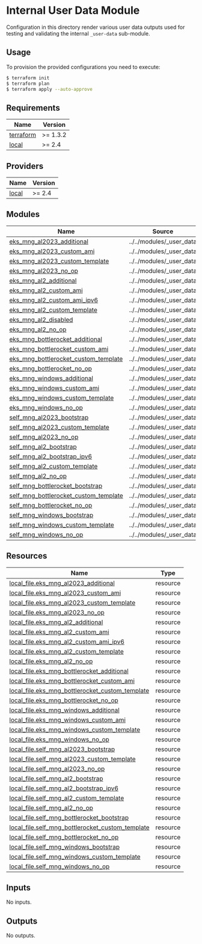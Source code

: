 # Internal User Data Module

Configuration in this directory render various user data outputs used for testing and validating the internal `_user-data` sub-module.

## Usage

To provision the provided configurations you need to execute:

```bash
$ terraform init
$ terraform plan
$ terraform apply --auto-approve
```

<!-- BEGIN_TF_DOCS -->
## Requirements

| Name | Version |
|------|---------|
| <a name="requirement_terraform"></a> [terraform](#requirement\_terraform) | >= 1.3.2 |
| <a name="requirement_local"></a> [local](#requirement\_local) | >= 2.4 |

## Providers

| Name | Version |
|------|---------|
| <a name="provider_local"></a> [local](#provider\_local) | >= 2.4 |

## Modules

| Name | Source | Version |
|------|--------|---------|
| <a name="module_eks_mng_al2023_additional"></a> [eks\_mng\_al2023\_additional](#module\_eks\_mng\_al2023\_additional) | ../../modules/_user_data | n/a |
| <a name="module_eks_mng_al2023_custom_ami"></a> [eks\_mng\_al2023\_custom\_ami](#module\_eks\_mng\_al2023\_custom\_ami) | ../../modules/_user_data | n/a |
| <a name="module_eks_mng_al2023_custom_template"></a> [eks\_mng\_al2023\_custom\_template](#module\_eks\_mng\_al2023\_custom\_template) | ../../modules/_user_data | n/a |
| <a name="module_eks_mng_al2023_no_op"></a> [eks\_mng\_al2023\_no\_op](#module\_eks\_mng\_al2023\_no\_op) | ../../modules/_user_data | n/a |
| <a name="module_eks_mng_al2_additional"></a> [eks\_mng\_al2\_additional](#module\_eks\_mng\_al2\_additional) | ../../modules/_user_data | n/a |
| <a name="module_eks_mng_al2_custom_ami"></a> [eks\_mng\_al2\_custom\_ami](#module\_eks\_mng\_al2\_custom\_ami) | ../../modules/_user_data | n/a |
| <a name="module_eks_mng_al2_custom_ami_ipv6"></a> [eks\_mng\_al2\_custom\_ami\_ipv6](#module\_eks\_mng\_al2\_custom\_ami\_ipv6) | ../../modules/_user_data | n/a |
| <a name="module_eks_mng_al2_custom_template"></a> [eks\_mng\_al2\_custom\_template](#module\_eks\_mng\_al2\_custom\_template) | ../../modules/_user_data | n/a |
| <a name="module_eks_mng_al2_disabled"></a> [eks\_mng\_al2\_disabled](#module\_eks\_mng\_al2\_disabled) | ../../modules/_user_data | n/a |
| <a name="module_eks_mng_al2_no_op"></a> [eks\_mng\_al2\_no\_op](#module\_eks\_mng\_al2\_no\_op) | ../../modules/_user_data | n/a |
| <a name="module_eks_mng_bottlerocket_additional"></a> [eks\_mng\_bottlerocket\_additional](#module\_eks\_mng\_bottlerocket\_additional) | ../../modules/_user_data | n/a |
| <a name="module_eks_mng_bottlerocket_custom_ami"></a> [eks\_mng\_bottlerocket\_custom\_ami](#module\_eks\_mng\_bottlerocket\_custom\_ami) | ../../modules/_user_data | n/a |
| <a name="module_eks_mng_bottlerocket_custom_template"></a> [eks\_mng\_bottlerocket\_custom\_template](#module\_eks\_mng\_bottlerocket\_custom\_template) | ../../modules/_user_data | n/a |
| <a name="module_eks_mng_bottlerocket_no_op"></a> [eks\_mng\_bottlerocket\_no\_op](#module\_eks\_mng\_bottlerocket\_no\_op) | ../../modules/_user_data | n/a |
| <a name="module_eks_mng_windows_additional"></a> [eks\_mng\_windows\_additional](#module\_eks\_mng\_windows\_additional) | ../../modules/_user_data | n/a |
| <a name="module_eks_mng_windows_custom_ami"></a> [eks\_mng\_windows\_custom\_ami](#module\_eks\_mng\_windows\_custom\_ami) | ../../modules/_user_data | n/a |
| <a name="module_eks_mng_windows_custom_template"></a> [eks\_mng\_windows\_custom\_template](#module\_eks\_mng\_windows\_custom\_template) | ../../modules/_user_data | n/a |
| <a name="module_eks_mng_windows_no_op"></a> [eks\_mng\_windows\_no\_op](#module\_eks\_mng\_windows\_no\_op) | ../../modules/_user_data | n/a |
| <a name="module_self_mng_al2023_bootstrap"></a> [self\_mng\_al2023\_bootstrap](#module\_self\_mng\_al2023\_bootstrap) | ../../modules/_user_data | n/a |
| <a name="module_self_mng_al2023_custom_template"></a> [self\_mng\_al2023\_custom\_template](#module\_self\_mng\_al2023\_custom\_template) | ../../modules/_user_data | n/a |
| <a name="module_self_mng_al2023_no_op"></a> [self\_mng\_al2023\_no\_op](#module\_self\_mng\_al2023\_no\_op) | ../../modules/_user_data | n/a |
| <a name="module_self_mng_al2_bootstrap"></a> [self\_mng\_al2\_bootstrap](#module\_self\_mng\_al2\_bootstrap) | ../../modules/_user_data | n/a |
| <a name="module_self_mng_al2_bootstrap_ipv6"></a> [self\_mng\_al2\_bootstrap\_ipv6](#module\_self\_mng\_al2\_bootstrap\_ipv6) | ../../modules/_user_data | n/a |
| <a name="module_self_mng_al2_custom_template"></a> [self\_mng\_al2\_custom\_template](#module\_self\_mng\_al2\_custom\_template) | ../../modules/_user_data | n/a |
| <a name="module_self_mng_al2_no_op"></a> [self\_mng\_al2\_no\_op](#module\_self\_mng\_al2\_no\_op) | ../../modules/_user_data | n/a |
| <a name="module_self_mng_bottlerocket_bootstrap"></a> [self\_mng\_bottlerocket\_bootstrap](#module\_self\_mng\_bottlerocket\_bootstrap) | ../../modules/_user_data | n/a |
| <a name="module_self_mng_bottlerocket_custom_template"></a> [self\_mng\_bottlerocket\_custom\_template](#module\_self\_mng\_bottlerocket\_custom\_template) | ../../modules/_user_data | n/a |
| <a name="module_self_mng_bottlerocket_no_op"></a> [self\_mng\_bottlerocket\_no\_op](#module\_self\_mng\_bottlerocket\_no\_op) | ../../modules/_user_data | n/a |
| <a name="module_self_mng_windows_bootstrap"></a> [self\_mng\_windows\_bootstrap](#module\_self\_mng\_windows\_bootstrap) | ../../modules/_user_data | n/a |
| <a name="module_self_mng_windows_custom_template"></a> [self\_mng\_windows\_custom\_template](#module\_self\_mng\_windows\_custom\_template) | ../../modules/_user_data | n/a |
| <a name="module_self_mng_windows_no_op"></a> [self\_mng\_windows\_no\_op](#module\_self\_mng\_windows\_no\_op) | ../../modules/_user_data | n/a |

## Resources

| Name | Type |
|------|------|
| [local_file.eks_mng_al2023_additional](https://registry.terraform.io/providers/hashicorp/local/latest/docs/resources/file) | resource |
| [local_file.eks_mng_al2023_custom_ami](https://registry.terraform.io/providers/hashicorp/local/latest/docs/resources/file) | resource |
| [local_file.eks_mng_al2023_custom_template](https://registry.terraform.io/providers/hashicorp/local/latest/docs/resources/file) | resource |
| [local_file.eks_mng_al2023_no_op](https://registry.terraform.io/providers/hashicorp/local/latest/docs/resources/file) | resource |
| [local_file.eks_mng_al2_additional](https://registry.terraform.io/providers/hashicorp/local/latest/docs/resources/file) | resource |
| [local_file.eks_mng_al2_custom_ami](https://registry.terraform.io/providers/hashicorp/local/latest/docs/resources/file) | resource |
| [local_file.eks_mng_al2_custom_ami_ipv6](https://registry.terraform.io/providers/hashicorp/local/latest/docs/resources/file) | resource |
| [local_file.eks_mng_al2_custom_template](https://registry.terraform.io/providers/hashicorp/local/latest/docs/resources/file) | resource |
| [local_file.eks_mng_al2_no_op](https://registry.terraform.io/providers/hashicorp/local/latest/docs/resources/file) | resource |
| [local_file.eks_mng_bottlerocket_additional](https://registry.terraform.io/providers/hashicorp/local/latest/docs/resources/file) | resource |
| [local_file.eks_mng_bottlerocket_custom_ami](https://registry.terraform.io/providers/hashicorp/local/latest/docs/resources/file) | resource |
| [local_file.eks_mng_bottlerocket_custom_template](https://registry.terraform.io/providers/hashicorp/local/latest/docs/resources/file) | resource |
| [local_file.eks_mng_bottlerocket_no_op](https://registry.terraform.io/providers/hashicorp/local/latest/docs/resources/file) | resource |
| [local_file.eks_mng_windows_additional](https://registry.terraform.io/providers/hashicorp/local/latest/docs/resources/file) | resource |
| [local_file.eks_mng_windows_custom_ami](https://registry.terraform.io/providers/hashicorp/local/latest/docs/resources/file) | resource |
| [local_file.eks_mng_windows_custom_template](https://registry.terraform.io/providers/hashicorp/local/latest/docs/resources/file) | resource |
| [local_file.eks_mng_windows_no_op](https://registry.terraform.io/providers/hashicorp/local/latest/docs/resources/file) | resource |
| [local_file.self_mng_al2023_bootstrap](https://registry.terraform.io/providers/hashicorp/local/latest/docs/resources/file) | resource |
| [local_file.self_mng_al2023_custom_template](https://registry.terraform.io/providers/hashicorp/local/latest/docs/resources/file) | resource |
| [local_file.self_mng_al2023_no_op](https://registry.terraform.io/providers/hashicorp/local/latest/docs/resources/file) | resource |
| [local_file.self_mng_al2_bootstrap](https://registry.terraform.io/providers/hashicorp/local/latest/docs/resources/file) | resource |
| [local_file.self_mng_al2_bootstrap_ipv6](https://registry.terraform.io/providers/hashicorp/local/latest/docs/resources/file) | resource |
| [local_file.self_mng_al2_custom_template](https://registry.terraform.io/providers/hashicorp/local/latest/docs/resources/file) | resource |
| [local_file.self_mng_al2_no_op](https://registry.terraform.io/providers/hashicorp/local/latest/docs/resources/file) | resource |
| [local_file.self_mng_bottlerocket_bootstrap](https://registry.terraform.io/providers/hashicorp/local/latest/docs/resources/file) | resource |
| [local_file.self_mng_bottlerocket_custom_template](https://registry.terraform.io/providers/hashicorp/local/latest/docs/resources/file) | resource |
| [local_file.self_mng_bottlerocket_no_op](https://registry.terraform.io/providers/hashicorp/local/latest/docs/resources/file) | resource |
| [local_file.self_mng_windows_bootstrap](https://registry.terraform.io/providers/hashicorp/local/latest/docs/resources/file) | resource |
| [local_file.self_mng_windows_custom_template](https://registry.terraform.io/providers/hashicorp/local/latest/docs/resources/file) | resource |
| [local_file.self_mng_windows_no_op](https://registry.terraform.io/providers/hashicorp/local/latest/docs/resources/file) | resource |

## Inputs

No inputs.

## Outputs

No outputs.
<!-- END_TF_DOCS -->
